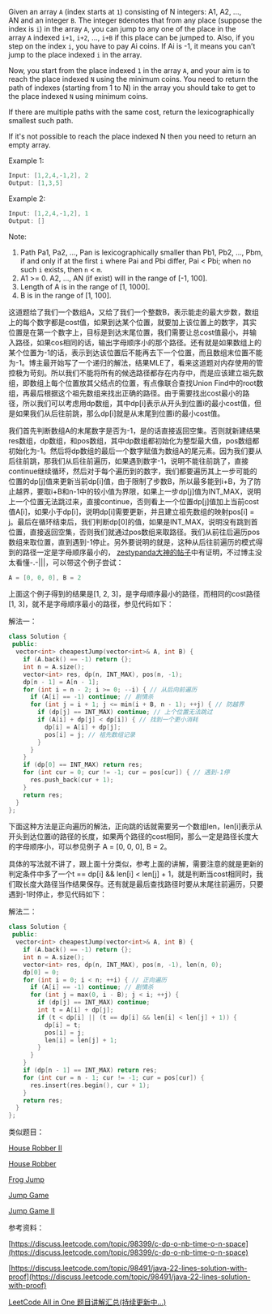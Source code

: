 Given an array `A` (index starts at `1`) consisting of N integers: A1, A2, ..., AN and an integer `B`. The integer `B`denotes that from any place (suppose the index is `i`) in the array `A`, you can jump to any one of the place in the array `A` indexed `i+1`, `i+2`, …, `i+B` if this place can be jumped to. Also, if you step on the index `i`, you have to pay Ai coins. If Ai is -1, it means you can’t jump to the place indexed `i` in the array.

Now, you start from the place indexed `1` in the array `A`, and your aim is to reach the place indexed `N` using the minimum coins. You need to return the path of indexes (starting from 1 to N) in the array you should take to get to the place indexed `N` using minimum coins.

If there are multiple paths with the same cost, return the lexicographically smallest such path.

If it's not possible to reach the place indexed N then you need to return an empty array.

Example 1:

```cpp
Input: [1,2,4,-1,2], 2
Output: [1,3,5]
```

Example 2:

```cpp
Input: [1,2,4,-1,2], 1
Output: []
```

Note:

1. Path Pa1, Pa2, ..., Pan is lexicographically smaller than Pb1, Pb2, ..., Pbm, if and only if at the first `i` where Pai and Pbi differ, Pai \< Pbi; when no such `i` exists, then `n` \< `m`.
1. A1 >= 0. A2, ..., AN (if exist) will in the range of \[-1, 100\].
1. Length of A is in the range of \[1, 1000\].
1. B is in the range of \[1, 100\].

这道题给了我们一个数组A，又给了我们一个整数B，表示能走的最大步数，数组上的每个数字都是cost值，如果到达某个位置，就要加上该位置上的数字，其实位置是在第一个数字上，目标是到达末尾位置，我们需要让总cost值最小，并输入路径，如果cos相同的话，输出字母顺序小的那个路径。还有就是如果数组上的某个位置为-1的话，表示到达该位置后不能再去下一个位置，而且数组末位置不能为-1。博主最开始写了一个递归的解法，结果MLE了，看来这道题对内存使用的管控极为苛刻。所以我们不能将所有的候选路径都存在内存中，而是应该建立祖先数组，即数组上每个位置放其父结点的位置，有点像联合查找Union Find中的root数组，再最后根据这个祖先数组来找出正确的路径。由于需要找出cost最小的路径，所以我们可以考虑用dp数组，其中dp\[i\]表示从开头到位置i的最小cost值，但是如果我们从后往前跳，那么dp\[i\]就是从末尾到位置i的最小cost值。

我们首先判断数组A的末尾数字是否为-1，是的话直接返回空集。否则就新建结果res数组，dp数组，和pos数组，其中dp数组都初始化为整型最大值，pos数组都初始化为-1。然后将dp数组的最后一个数字赋值为数组A的尾元素。因为我们要从后往前跳，那我们从后往前遍历，如果遇到数字-1，说明不能往前跳了，直接continue继续循环，然后对于每个遍历到的数字，我们都要遍历其上一步可能的位置的dp\[j\]值来更新当前dp\[i\]值，由于限制了步数B，所以最多能到i+B，为了防止越界，要取i+B和n-1中的较小值为界限，如果上一步dp\[j\]值为INT_MAX，说明上一个位置无法跳过来，直接continue，否则看上一个位置dp\[j\]值加上当前cost值A\[i\]，如果小于dp\[i\]，说明dp\[i\]需要更新，并且建立祖先数组的映射pos\[i\] = j。最后在循环结束后，我们判断dp\[0\]的值，如果是INT_MAX，说明没有跳到首位置，直接返回空集，否则我们就通过pos数组来取路径。我们从前往后遍历pos数组来取位置，直到遇到-1停止。另外要说明的就是，这种从后往前遍历的模式得到的路径一定是字母顺序最小的， [zestypanda大神的帖子](https://discuss.leetcode.com/topic/98399/c-dp-o-nb-time-o-n-space)中有证明，不过博主没太看懂-.-|||，可以带这个例子尝试：

```cpp
A = [0, 0, 0], B = 2
```

上面这个例子得到的结果是\[1, 2, 3\]，是字母顺序最小的路径，而相同的cost路径\[1, 3\]，就不是字母顺序最小的路径，参见代码如下：

解法一：

```cpp
class Solution {
 public:
  vector<int> cheapestJump(vector<int>& A, int B) {
    if (A.back() == -1) return {};
    int n = A.size();
    vector<int> res, dp(n, INT_MAX), pos(n, -1);
    dp[n - 1] = A[n - 1];
    for (int i = n - 2; i >= 0; --i) { // 从后向前遍历
      if (A[i] == -1) continue; // 剧情杀
      for (int j = i + 1; j <= min(i + B, n - 1); ++j) { // 防越界
        if (dp[j] == INT_MAX) continue; // 上个位置无法跳过
        if (A[i] + dp[j] < dp[i]) { // 找到一个更小消耗
          dp[i] = A[i] + dp[j];
          pos[i] = j; // 祖先数组记录
        }
      }
    }
    if (dp[0] == INT_MAX) return res;
    for (int cur = 0; cur != -1; cur = pos[cur]) { // 遇到-1停
      res.push_back(cur + 1);
    }
    return res;
  }
};
```

下面这种方法是正向遍历的解法，正向跳的话就需要另一个数组len，len\[i\]表示从开头到达位置i的路径的长度，如果两个路径的cost相同，那么一定是路径长度大的字母顺序小，可以参见例子 A = \[0, 0, 0\], B = 2。

具体的写法就不讲了，跟上面十分类似，参考上面的讲解，需要注意的就是更新的判定条件中多了一个t == dp\[i\] && len\[i\] \< len\[j\] + 1，就是判断当cost相同时，我们取长度大路径当作结果保存。还有就是最后查找路径时要从末尾往前遍历，只要遇到-1时停止，参见代码如下：

解法二：

```cpp
class Solution {
 public:
  vector<int> cheapestJump(vector<int>& A, int B) {
    if (A.back() == -1) return {};
    int n = A.size();
    vector<int> res, dp(n, INT_MAX), pos(n, -1), len(n, 0);
    dp[0] = 0;
    for (int i = 0; i < n; ++i) { // 正向遍历
      if (A[i] == -1) continue; // 剧情杀
      for (int j = max(0, i - B); j < i; ++j) {
        if (dp[j] == INT_MAX) continue;
        int t = A[i] + dp[j];
        if (t < dp[i] || (t == dp[i] && len[i] < len[j] + 1)) {
          dp[i] = t;
          pos[i] = j;
          len[i] = len[j] + 1;
        }
      }
    }
    if (dp[n - 1] == INT_MAX) return res;
    for (int cur = n - 1; cur != -1; cur = pos[cur]) {
      res.insert(res.begin(), cur + 1);
    }
    return res;
  }
};
```

类似题目：

[House Robber II](http://www.cnblogs.com/grandyang/p/4518674.html)

[House Robber](http://www.cnblogs.com/grandyang/p/4383632.html)

[Frog Jump](http://www.cnblogs.com/grandyang/p/5888439.html)

[Jump Game](http://www.cnblogs.com/grandyang/p/4371526.html)

[Jump Game II](http://www.cnblogs.com/grandyang/p/4373533.html)

参考资料：

[https://discuss.leetcode.com/topic/98399/c-dp-o-nb-time-o-n-space](https://discuss.leetcode.com/topic/98399/c-dp-o-nb-time-o-n-space)

[https://discuss.leetcode.com/topic/98491/java-22-lines-solution-with-proof](https://discuss.leetcode.com/topic/98491/java-22-lines-solution-with-proof)

[LeetCode All in One 题目讲解汇总(持续更新中...)](http://www.cnblogs.com/grandyang/p/4606334.html)
